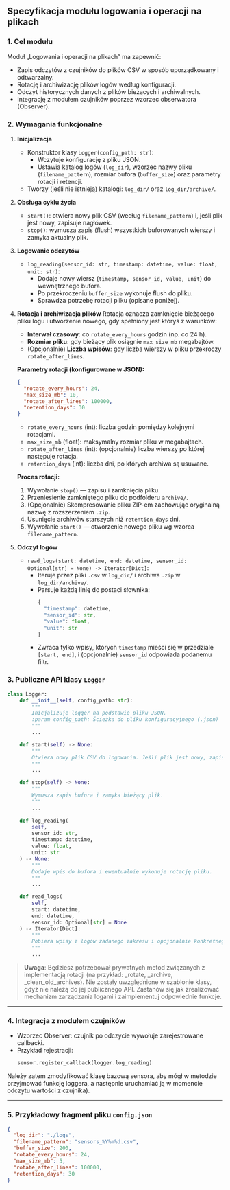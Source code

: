 ## Specyfikacja modułu logowania i operacji na plikach

### 1. Cel modułu
Moduł „Logowania i operacji na plikach” ma zapewnić:
- Zapis odczytów z czujników do plików CSV w sposób uporządkowany i odtwarzalny.
- Rotację i archiwizację plików logów według konfiguracji.
- Odczyt historycznych danych z plików bieżących i archiwalnych.
- Integrację z modułem czujników poprzez wzorzec obserwatora (Observer).

### 2. Wymagania funkcjonalne

1. **Inicjalizacja**
   - Konstruktor klasy `Logger(config_path: str)`:
     - Wczytuje konfigurację z pliku JSON.
     - Ustawia katalog logów (`log_dir`), wzorzec nazwy pliku (`filename_pattern`), rozmiar bufora (`buffer_size`) oraz parametry rotacji i retencji.
   - Tworzy (jeśli nie istnieją) katalogi: `log_dir/` oraz `log_dir/archive/`.

2. **Obsługa cyklu życia**
   - `start()`: otwiera nowy plik CSV (według `filename_pattern`) i, jeśli plik jest nowy, zapisuje nagłówek.
   - `stop()`: wymusza zapis (flush) wszystkich buforowanych wierszy i zamyka aktualny plik.

3. **Logowanie odczytów**
   - `log_reading(sensor_id: str, timestamp: datetime, value: float, unit: str)`:
     - Dodaje nowy wiersz (`timestamp, sensor_id, value, unit`) do wewnętrznego bufora.
     - Po przekroczeniu `buffer_size` wykonuje flush do pliku.
     - Sprawdza potrzebę rotacji pliku (opisane poniżej).

4. **Rotacja i archiwizacja plików**
   Rotacja oznacza zamknięcie bieżącego pliku logu i utworzenie nowego, gdy spełniony jest któryś z warunków:
   - **Interwał czasowy**: co `rotate_every_hours` godzin (np. co 24 h).
   - **Rozmiar pliku**: gdy bieżący plik osiągnie `max_size_mb` megabajtów.
   - (Opcjonalnie) **Liczba wpisów**: gdy liczba wierszy w pliku przekroczy `rotate_after_lines`.

   **Parametry rotacji (konfigurowane w JSON):**
   ```json
   {
     "rotate_every_hours": 24,
     "max_size_mb": 10,
     "rotate_after_lines": 100000,
     "retention_days": 30
   }
   ```
   - `rotate_every_hours` (int): liczba godzin pomiędzy kolejnymi rotacjami.
   - `max_size_mb` (float): maksymalny rozmiar pliku w megabajtach.
   - `rotate_after_lines` (int): (opcjonalnie) liczba wierszy po której następuje rotacja.
   - `retention_days` (int): liczba dni, po których archiwa są usuwane.

   **Proces rotacji:**
   1. Wywołanie `stop()` — zapisu i zamknięcia pliku.
   2. Przeniesienie zamkniętego pliku do podfolderu `archive/`.
   3. (Opcjonalnie) Skompresowanie pliku ZIP-em zachowując oryginalną nazwę z rozszerzeniem `.zip`.
   4. Usunięcie archiwów starszych niż `retention_days` dni.
   5. Wywołanie `start()` — otworzenie nowego pliku wg wzorca `filename_pattern`.

5. **Odczyt logów**
   - `read_logs(start: datetime, end: datetime, sensor_id: Optional[str] = None) -> Iterator[Dict]`:
     - Iteruje przez pliki `.csv` w `log_dir/` i archiwa `.zip` w `log_dir/archive/`.
     - Parsuje każdą linię do postaci słownika:
       ```python
       {
         "timestamp": datetime,
         "sensor_id": str,
         "value": float,
         "unit": str
       }
       ```
     - Zwraca tylko wpisy, których `timestamp` mieści się w przedziale `[start, end]`,
       i (opcjonalnie) `sensor_id` odpowiada podanemu filtr.

### 3. Publiczne API klasy `Logger`
```python
class Logger:
    def __init__(self, config_path: str):
        """
        Inicjalizuje logger na podstawie pliku JSON.
        :param config_path: Ścieżka do pliku konfiguracyjnego (.json)
        """
        ...

    def start(self) -> None:
        """
        Otwiera nowy plik CSV do logowania. Jeśli plik jest nowy, zapisuje nagłówek.
        """
        ...

    def stop(self) -> None:
        """
        Wymusza zapis bufora i zamyka bieżący plik.
        """
        ...

    def log_reading(
        self,
        sensor_id: str,
        timestamp: datetime,
        value: float,
        unit: str
    ) -> None:
        """
        Dodaje wpis do bufora i ewentualnie wykonuje rotację pliku.
        """
        ...

    def read_logs(
        self,
        start: datetime,
        end: datetime,
        sensor_id: Optional[str] = None
    ) -> Iterator[Dict]:
        """
        Pobiera wpisy z logów zadanego zakresu i opcjonalnie konkretnego czujnika.
        """
        ...
```

> **Uwaga**: Będziesz potrzebował prywatnych metod związanych z implementacją rotacji (na przykład: _rotate, _archive, _clean_old_archives). Nie zostały uwzględnione w szablonie klasy, gdyż nie należą do jej publicznego API. Zastanów się jak zrealizować mechanizm zarządzania logami i zaimplementuj odpowiednie funkcje.

---

### 4. Integracja z modułem czujników
- Wzorzec Observer: czujnik po odczycie wywołuje zarejestrowane callbacki.
- Przykład rejestracji:
  ```python
  sensor.register_callback(logger.log_reading)
  ```

Należy zatem zmodyfikować klasę bazową sensora, aby mógł w metodzie przyjmować funkcję loggera, a następnie uruchamiać ją w momencie odczytu wartości z czujnika).

---

### 5. Przykładowy fragment pliku `config.json`
```json
{
  "log_dir": "./logs",
  "filename_pattern": "sensors_%Y%m%d.csv",
  "buffer_size": 200,
  "rotate_every_hours": 24,
  "max_size_mb": 5,
  "rotate_after_lines": 100000,
  "retention_days": 30
}
```
